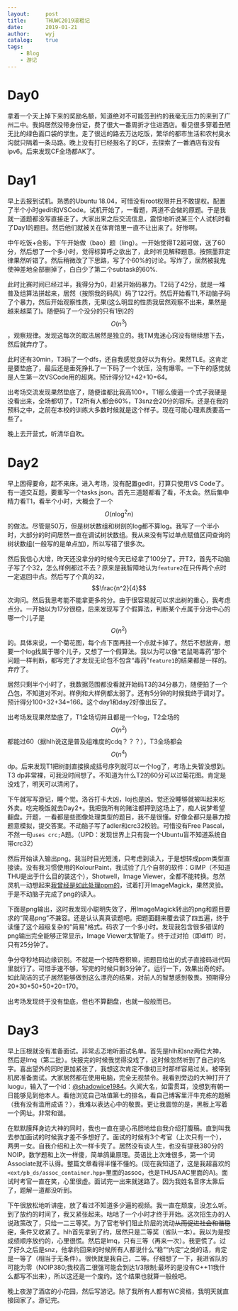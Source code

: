 ```yaml
---
layout:		post
title:		THUWC2019滚粗记
date:		2019-01-21
author:		wyj
catalog:	true
tags:
    - Blog
    - 游记
---
```


# Day0
拿着一个天上掉下来的奖励名额，知道绝对不可能签到约的我毫无压力的来到了广州二中。我妈居然没带身份证，费了很大一番周折才住进酒店。看见很多穿着丑陋无比的绿色面口袋的学生。走了很远的路去万达吃饭，繁华的都市生活和农村臭水沟就只隔着一条马路。晚上没有打已经报名了的CF，去探索了一番酒店有没有ipv6。后来发现CF全场都AK了。

# Day1
早上去报到试机。熟悉的Ubuntu 18.04，可惜没有root权限并且不敢提权。配置了半个小时gedit和VSCode。试机开始了，一看题，两道不会做的原题。于是我就一道题都没写直接走了。大家出来之后交流信息，震惊地听说某三个人试机时看了Day1的题目。然后他们就被关在体育馆里一直不让出来了。好惨啊。

中午吃饭+合影。下午开始做（bao）题（ling）。一开始觉得T2超可做，送了60分，然后想了一个多小时，觉得标算呼之欲出了，此时听见解释题意。按照墨菲定律果然听错了。然后稍微改了下思路，写了个60%的讨论。写炸了，居然被我鬼使神差地全部删掉了，白白少了第二个subtask的60%.

此时比赛时间已经过半，我得分为0，赶紧开始码暴力。T2码了42分，就是一堆普及组算法拼起来，居然（按照我的码风）码了122行。然后开始看T1,不动脑子码了个暴力，然后开始观察性质，无果(这么明显的性质我居然观察不出来，果然是越来越菜了)。随便码了一个没分的只有1到2的$$O(n^3)$$，观察规律。发现这每次的取法居然是独立的。我TM鬼迷心窍没有继续想下去，然后就弃疗了。

此时还有30min，T3码了一个dfs，还自我感觉良好以为有分。果然TLE。这肯定是要垫底了，最后还是垂死挣扎了一下码了一个状压，没有爆零。一下午的感觉就是人生第一次VSCode用的超爽。预计得分12+42+10=64。

出考场交流发现果然垫底了，随便谁都比我高100+。T1那么傻逼一个式子我硬是没看出来，全场都切了，T2所有人都会60%，T3snz会20分的容斥。还是在我的预料之中，之前在本校的训练大多数时候就是这个样子。现在可能心理素质要高一些了。

晚上去开营式，听清华自吹。

# Day2
早上困得要命，起不来床。进入考场，没有配置gedit，打算只使用VS Code了。有一道交互题，要重写一个tasks.json。首先三道题都看了看，不太会。然后集中精力看T1，看半个小时，大概会了一个$$O(n\log^2n)$$的做法。尽管是50万，但是树状数组和树剖的log都不算log。我写了一个半小时，大部分的时间居然一直在调试树状数组。我从来没有写过单点赋值区间查询的树状数组(一般写的是单点加)，所以写错了很多次。

然后我信心大增，昨天还没拿分的时候今天已经拿了100分了。开T2，首先不动脑子写了个32，怎么样例都过不去？原来是我智障地认为`feature2`在只传两个点时一定返回中点。然后写了个真的32，$$\frac{n^2}{4}$$次询问。然后我思考能不能拿更多的分。由于很容易就可以求出树的重心，我考虑点分。一开始以为17分很稳，后来发现写了个假算法，判断某个点属于分治中心的哪一个儿子是$$O(n^2)$$的。具体来说，一个菊花图，每个点下面再挂一个点就卡掉了。然后不想放弃，想要一个log找属于哪个儿子，又想了一个假算法。我以为可以像“老鼠喝毒药”那个问题一样判断，都写完了才发现无论包不包含“毒药”`feature1`的结果都是一样的。弃疗了。

居然只剩半个小时了，我数据范围都没看就开始码T3的34分暴力，随便拍了一个凸包，不知道对不对。样例和大样例都太弱了。还有5分钟的时候我终于调对了。预计得分100+32+34=166。这个day1和day2好像出反了。

出考场发现果然垫底了，T1全场切并且都是一个log，T2全场的$$O(n^2)$$都能过60（据hlh说这是普及组难度的cdq？？？），T3全场都会$$O(n^4)$$dp。后来发现T1把树剖直接换成括号序列就可以一个log了，考场上失智没想到。T3 dp非常裸，可我没时间想了。不知道为什么T2的60分可以过菊花图。肯定是没戏了，明天可以清闲了。

下午就写写游记，睡个觉。洛谷打卡大凶，loj也是凶。觉还没睡够就被叫起来吃外卖。吃完晚饭就去Day2+。我把我所有的赌注都押到这场上了，痴人说梦希望翻盘。开题，一看都是些图像处理类型的题目，我不是很懂。好像全都只是暴力按题意模拟，提交答案。不动脑子写了adler和crc32校验。可惜没有Free Pascal，不然一句`uses crc;`A题。（UPD：发现世界上只有我一个Ubuntu盲不知道系统自带crc32）

然后开始读入输出png。我当时目光短浅，只考虑到读入，于是想转成ppm类型直接读。没有我习惯使用的KolourPaint，我试验了几个自带的软件：GIMP（不知道THU是出于什么目的装这个），Shotwell，Image Viewer，全都不能转换。忽然灵机一动想起来[我曾经是如此处理ppm的](https://www.luogu.org/blog/474D/circle-packing-wen-ti-di-yi-zhong-jin-si-suan-fa)，试着打开ImageMagick，果然灵验。于是不动脑子完成了png的读入。

下面是png输出，这时我发现小聪明失效了，用ImageMagick转出的png和题目要求的“简易png”不兼容。还是认认真真读题吧。把题面翻来覆去读了四五遍，终于读懂了这个超级复杂的"简易"格式。码农了一个多小时。发现我包含很多错误的png输出完全能够正常显示，Image Viewer太智能了。终于过对拍（即diff）时，只有25分钟了。

争分夺秒地码边缘识别。不就是一个矩阵卷积嘛，把题目给出的式子直接码进代码里就行了。可惜手速不够，写完的时候只剩3分钟了。运行一下，效果出奇的好。如此简洁的式子居然能够做到这么漂亮的结果，对前人的智慧感到敬畏。预期得分20+30+50+50+20=170。

出考场发现终于没有垫底，但也不算翻盘，也就一般般而已。

# Day3 
早上压根就没有准备面试。非常忐忑地听面试名单。首先是hlh和snz两位大神，然后是lmq（第二批）。快报完的时候我觉得没戏了，这时候忽然听到了自己的名字。喜出望外的同时更加紧张了，我想这次肯定不像初三时那样容易过关。被带到机房准备面试。大家居然都在使用电脑，完全无视禁令。我看到旁边的大神打开了luogu，输入了一个id：[@shadowice1984](https://www.luogu.org/space/show?uid=56384)。久闻大名，如雷贯耳，没想到有朝一日能够见到他本人。看他浏览自己咕值第七的排名，看自己博客里汗牛充栋的题解（我有没有滥用成语？），我难以表达心中的敬畏。更让我震惊的是，黑板上写着一个网址[](epochtimes.com)。非常和谐。

在默默膜拜身边大神的同时，我也一直在提心吊胆地给自我介绍打腹稿。直到叫我去参加面试的时候我才差不多想好了。面试的时候有3个考官（上次只有一个），两男一女。自我介绍和上次一样卡壳了。居然没有谈人生，也没有提我380分的NOIP。数学题和上次一样傻，简单鸽巢原理。英语比上次难很多，第一个词Associate就不认得。整篇文章看得半懂不懂的。(现在我知道了，这是我超喜欢的`<ext/pb_ds/assoc_container.hpp>`里面的assoc，也是THUSAAC里面的A)。面试时考官一直在笑，心里很虚。面试完一出来就迷路了。因为我姓名音序太靠后了，题解一道都没听到。

下午很放松地听讲座，放了看过不知道多少遍的视频。我一直在颓废，没怎么听。到了放约的时间了，我又紧张起来。咕咕了一个小时才终于开始。这次招生办的人说政策改了，只给一二三等奖。为了官老爷们阻止阶层的流动~~从而促进社会和谐稳定~~，条件又收紧了。hlh首先拿到了约，居然只是二等奖（省队一本）。我以为是按成绩顺序放约的，心里很慌。然后是lmq，只有三等（再来一次）。我更慌了。过了好久之后是snz，他拿约回来的时候所有人都说什么“稳”“内定”之类的话，肯定是一等了（相当于无条件）。很快就是我自己，二等。仔细想了一下，我进省队的可能为零（NOIP380;我校高二很强可能会到达1/3限制;最坏的是没有C++11我什么都写不出来），所以这还是一个废约。这个结果也就算一般般吧。

晚上夜游了酒店的小花园，然后写游记。除了我所有人都有WC资格，我明天就直接回家了。游记完。
